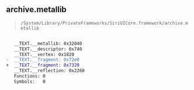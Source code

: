 ## archive.metallib

> `/System/Library/PrivateFrameworks/SiriUICore.framework/archive.metallib`

```diff

   __TEXT.__metallib: 0x32040
   __TEXT.__descriptor: 0x740
   __TEXT.__vertex: 0x1820
-  __TEXT.__fragment: 0x72e0
+  __TEXT.__fragment: 0x7320
   __TEXT.__reflection: 0x2260
   Functions: 0
   Symbols:   0

```
